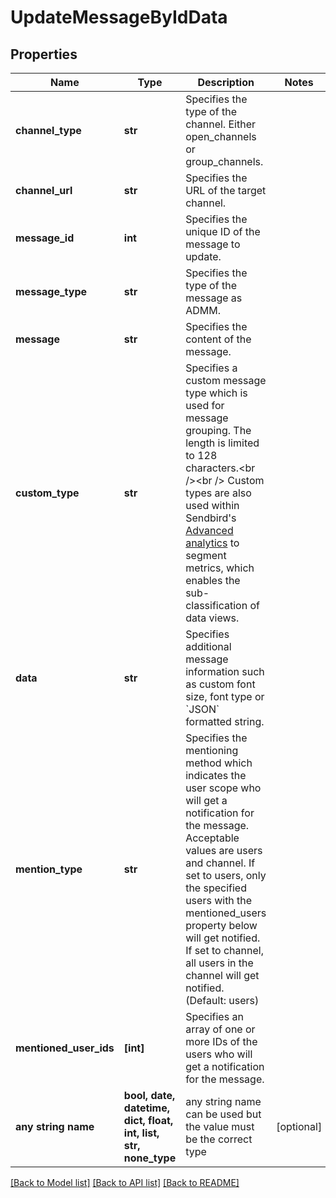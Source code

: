 # UpdateMessageByIdData


## Properties
Name | Type | Description | Notes
------------ | ------------- | ------------- | -------------
**channel_type** | **str** | Specifies the type of the channel. Either open_channels or group_channels. | 
**channel_url** | **str** | Specifies the URL of the target channel. | 
**message_id** | **int** | Specifies the unique ID of the message to update. | 
**message_type** | **str** | Specifies the type of the message as ADMM. | 
**message** | **str** | Specifies the content of the message. | 
**custom_type** | **str** | Specifies a custom message type which is used for message grouping. The length is limited to 128 characters.&lt;br /&gt;&lt;br /&gt; Custom types are also used within Sendbird&#39;s [Advanced analytics](/docs/chat/v3/platform-api/guides/advanced-analytics) to segment metrics, which enables the sub-classification of data views. | 
**data** | **str** | Specifies additional message information such as custom font size, font type or &#x60;JSON&#x60; formatted string. | 
**mention_type** | **str** | Specifies the mentioning method which indicates the user scope who will get a notification for the message. Acceptable values are users and channel. If set to users, only the specified users with the mentioned_users property below will get notified. If set to channel, all users in the channel will get notified. (Default: users) | 
**mentioned_user_ids** | **[int]** | Specifies an array of one or more IDs of the users who will get a notification for the message. | 
**any string name** | **bool, date, datetime, dict, float, int, list, str, none_type** | any string name can be used but the value must be the correct type | [optional]

[[Back to Model list]](../README.md#documentation-for-models) [[Back to API list]](../README.md#documentation-for-api-endpoints) [[Back to README]](../README.md)


